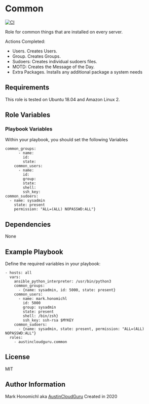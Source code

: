 Common
=========
[![CI](https://github.com/austincloudguru/ansible-common/workflows/CI/badge.svg?event=push)](https://github.com/austincloudguru/ansible-role-common/actions?query=workflow%3ACI) 

Role for common things that are installed on every server.  

Actions Completed:
- Users.  Creates Users.
- Group. Creates Groups.
- Sudoers: Creates individual sudoers files.
- MOTD: Creates the Message of the Day.
- Extra Packages. Installs any additional package a system needs

Requirements
------------
This role is tested on Ubuntu 18.04 and Amazon Linux 2.  

Role Variables
--------------
### Playbook Variables
Within your playbook, you should set the following Variables

    common_groups:
          - name:
            id:
            state:
        common_users:
          - name:
            id:
            group:
            state:
            shell: 
            ssh_key:  
    common_sudoers:
      - name: sysadmin
        state: present
        permission: "ALL=(ALL) NOPASSWD:ALL"}

Dependencies
------------
None

Example Playbook
----------------
Define the required variables in your playbook:

    - hosts: all
      vars:
        ansible_python_interpreter: /usr/bin/python3
        common_groups:
          - {name: sysadmin, id: 5000, state: present}
        common_users:
          - name: mark.honomichl
            id: 5000
            group: sysadmin
            state: present
            shell: /bin/zsh}
            ssh_key: ssh-rsa $MYKEY
        common_sudoers:
          - {name: sysadmin, state: present, permission: "ALL=(ALL) NOPASSWD:ALL"}
      roles:
        - austincloudguru.common

License
-------
MIT

Author Information
------------------
Mark Honomichl aka [AustinCloudGuru](https://austincloud.guru)
Created in 2020 
